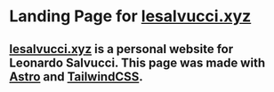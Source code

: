 # Landing Page for [lesalvucci.xyz](https://lesalvucci.xyz)

## [lesalvucci.xyz](https://lesalvucci.xyz) is a personal website for Leonardo Salvucci. This page was made with [Astro](https://astro.build) and [TailwindCSS](https://tailwindcss.com).